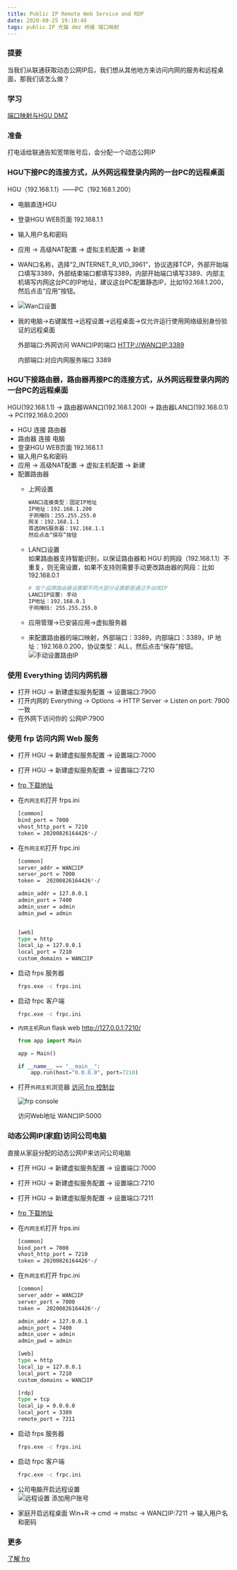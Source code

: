 ```yaml
---
title: Public IP Remote Web Service and RDP
date: 2020-08-25 19:10:49  
tags: public IP 光猫 dmz 桥接 端口映射 
---
```


### 提要

当我们从联通获取动态公网IP后，我们想从其他地方来访问内网的服务和远程桌面，那我们该怎么做？

### 学习

[端口映射与HGU DMZ](https://github.com/androllen/KnowlegeRepository/issues/10#issuecomment-680491174)

### 准备

打电话给联通告知宽带账号后，会分配一个动态公网IP

### HGU下接PC的连接方式，从外网远程登录内网的一台PC的远程桌面

HGU（192.168.1.1）——PC（192.168.1.200）

- 电脑直连HGU
- 登录HGU WEB页面 192.168.1.1
- 输入用户名和密码
- 应用 -> 高级NAT配置 -> 虚拟主机配置 -> 新建
- WAN口名称，选择“2_INTERNET_R_VID_3961”，协议选择TCP，外部开始端口填写3389，外部结束端口都填写3389，内部开始端口填写3389、内部主机填写内网这台PC的IP地址，建议这台PC配置静态IP，比如192.168.1.200，然后点击“应用”按钮。
- ![Wan口设置](../../assets/posts/20200826120216.png)
- 我的电脑->右键属性->远程设置->远程桌面->仅允许运行使用网络级别身份验证的远程桌面

    外部端口:外网访问 WAN口IP的端口 <HTTP://WAN口IP:3389>

    内部端口:对应内网服务端口 3389

### HGU下接路由器，路由器再接PC的连接方式，从外网远程登录内网的一台PC的远程桌面

HGU(192.168.1.1) -> 路由器WAN口(192.168.1.200) -> 路由器LAN口(192.168.0.1) -> PC(192.168.0.200)

- HGU 连接 路由器
- 路由器 连接 电脑
- 登录HGU WEB页面 192.168.1.1
- 输入用户名和密码
- 应用 -> 高级NAT配置 -> 虚拟主机配置 -> 新建
- 配置路由器
  - 上网设置

    ```sh
    WAN口连接类型：固定IP地址
    IP地址：192.168.1.200
    子网掩码：255.255.255.0
    网关：192.168.1.1
    首选DNS服务器：192.168.1.1
    然后点击“保存”按钮
    ```

  - LAN口设置  
  如果路由器支持智能识别，以保证路由器和 HGU 的网段（192.168.1.1）不重复，则无需设置，如果不支持则需要手动更改路由器的网段：比如192.168.0.1

      ```sh
      # 每个品牌路由器设置都不同大部分设置都是通过手动改IP
      LAN口IP设置: 手动
      IP地址：192.168.0.1
      子网掩码: 255.255.255.0
      ```

  - 应用管理->已安装应用->虚拟服务器  
  - 来配置路由器的端口映射，外部端口：3389，内部端口：3389，IP 地址：192.168.0.200，协议类型：ALL，然后点击“保存”按钮。  
  ![手动设置路由IP](../../assets/posts/20200826144536.png)

### 使用 Everything 访问内网机器

- 打开 HGU -> 新建虚拟服务配置 -> 设置端口:7900
- 打开内网的 Everything -> Options -> HTTP Server -> Listen on port: 7900 一致
- 在外网下访问你的 公网IP:7900

### 使用 frp 访问内网 Web 服务

- 打开 HGU -> 新建虚拟服务配置 -> 设置端口:7000
- 打开 HGU -> 新建虚拟服务配置 -> 设置端口:7210
- [frp 下载地址](https://github.com/fatedier/frp/releases)
- 在`内网主机`打开 frps.ini

    ```sh
    [common]
    bind_port = 7000
    vhost_http_port = 7210
    token = 20200826164426*-/
    ```

- 在`外网主机`打开 frpc.ini

    ```sh
    [common]
    server_addr = WAN口IP
    server_port = 7000
    token =  20200826164426*-/

    admin_addr = 127.0.0.1
    admin_port = 7400
    admin_user = admin
    admin_pwd = admin


    [web]
    type = http
    local_ip = 127.0.0.1
    local_port = 7210
    custom_domains = WAN口IP
    ```

- 启动 frps 服务器

    ```sh
    frps.exe -c frps.ini
    ```

- 启动 frpc 客户端

    ```sh
    frpc.exe -c frpc.ini
    ```

- `内网主机`Run flask web <http://127.0.0.1:7210/>

    ```python
    from app import Main

    app = Main()

    if __name__ == "__main__":
        app.run(host="0.0.0.0", port=7210)
    ```

- 打开`外网主机`浏览器  [访问 frp 控制台](http://127.0.0.1:7400/)  

    ![frp console](../../assets/posts/20200826165509.png)  

    访问Web地址 WAN口IP:5000

### 动态公网IP(家庭)访问公司电脑

直接从家庭分配的动态公网IP来访问公司电脑

- 打开 HGU -> 新建虚拟服务配置 -> 设置端口:7000
- 打开 HGU -> 新建虚拟服务配置 -> 设置端口:7210
- 打开 HGU -> 新建虚拟服务配置 -> 设置端口:7211
- [frp 下载地址](https://github.com/fatedier/frp/releases)
- 在`内网主机`打开 frps.ini

    ```sh
    [common]
    bind_port = 7000
    vhost_http_port = 7210
    token = 20200826164426*-/
    ```

- 在`外网主机`打开 frpc.ini

    ```sh
    [common]
    server_addr = WAN口IP
    server_port = 7000
    token =  20200826164426*-/

    admin_addr = 127.0.0.1
    admin_port = 7400
    admin_user = admin
    admin_pwd = admin

    [web]
    type = http
    local_ip = 127.0.0.1
    local_port = 7210
    custom_domains = WAN口IP

    [rdp]
    type = tcp
    local_ip = 0.0.0.0
    local_port = 3389
    remote_port = 7211
    ```

- 启动 frps 服务器

    ```sh
    frps.exe -c frps.ini
    ```

- 启动 frpc 客户端

    ```sh
    frpc.exe -c frpc.ini
    ```

- 公司电脑开启远程设置  
    ![远程设置](https://img2018.cnblogs.com/common/27422/202002/27422-20200204171647015-1481659246.png)
    添加用户账号

- 家庭开启远程桌面
    Win+R -> cmd -> mstsc -> WAN口IP:7211 -> 输入用户名和密码

### 更多

[了解 frp](https://www.jianshu.com/p/f934e6f76673)  
